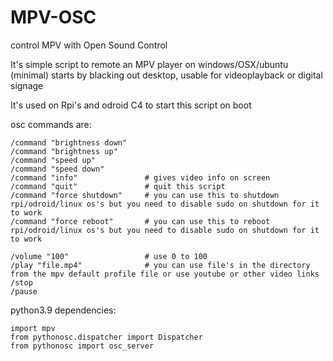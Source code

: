 # MPV-OSC
control MPV with Open Sound Control 

It's simple script to remote an MPV player on windows/OSX/ubuntu (minimal)
starts by blacking out desktop, usable for videoplayback or digital signage

It's used on Rpi's and odroid C4 to start this script on boot

osc commands are:
```
/command "brightness down"
/command "brightness up"
/command "speed up"
/command "speed down"
/command "info"               # gives video info on screen
/command "quit"               # quit this script
/command "force shutdown"     # you can use this to shutdown rpi/odroid/linux os's but you need to disable sudo on shutdown for it to work
/command "force reboot"       # you can use this to reboot rpi/odroid/linux os's but you need to disable sudo on shutdown for it to work

/volume "100"                 # use 0 to 100
/play "file.mp4"              # you can use file's in the directory from the mpv default profile file or use youtube or other video links
/stop
/pause
```

python3.9
dependencies:
```
import mpv
from pythonosc.dispatcher import Dispatcher
from pythonosc import osc_server
```
